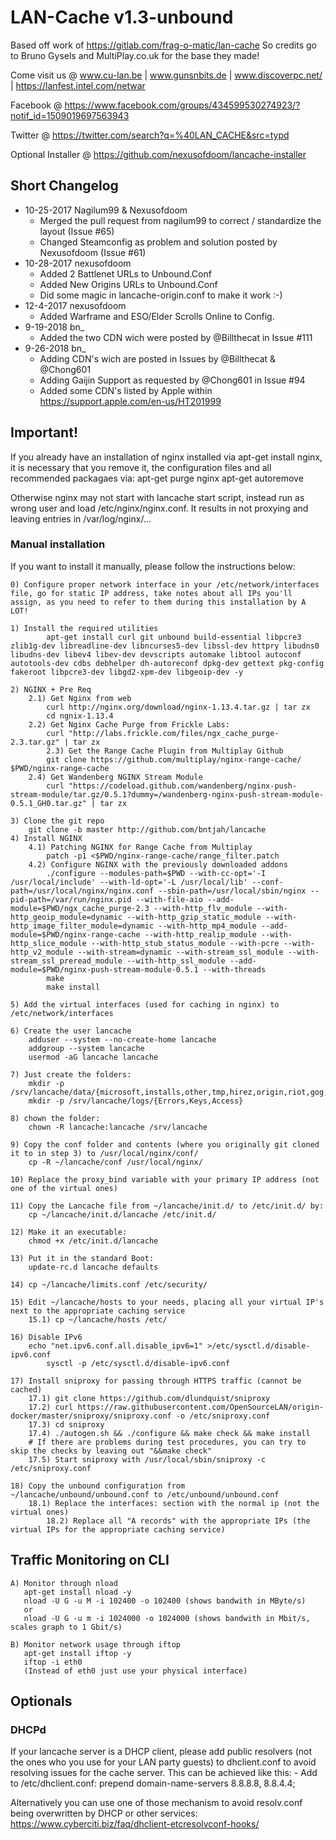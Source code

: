 LAN-Cache v1.3-unbound
==============

Based off work of https://gitlab.com/frag-o-matic/lan-cache
So credits go to Bruno Gysels and MultiPlay.co.uk for the base they made!

Come visit us @ www.cu-lan.be | www.gunsnbits.de | www.discoverpc.net/ | https://lanfest.intel.com/netwar

Facebook @ https://www.facebook.com/groups/434599530274923/?notif_id=1509019697563943

Twitter @ https://twitter.com/search?q=%40LAN_CACHE&src=typd

Optional Installer @ https://github.com/nexusofdoom/lancache-installer

## Short Changelog
* 10-25-2017 Nagilum99 & Nexusofdoom
    * Merged the pull request from nagilum99 to correct / standardize the layout (Issue #65)
    * Changed Steamconfig as problem and solution posted by Nexusofdoom (Issue #61)
* 10-28-2017 nexusofdoom
    * Added 2 Battlenet URLs to Unbound.Conf
    * Added New Origins URLs to Unbound.Conf
    * Did some magic in lancache-origin.conf to make it work :-)
* 12-4-2017 nexusofdoom
    * Added Warframe and ESO/Elder Scrolls Online to Config.
* 9-19-2018 bn_
    * Added the two CDN wich were posted by @Billthecat in Issue #111
* 9-26-2018 bn_
    * Adding CDN's wich are posted in Issues by @Billthecat & @Chong601
    * Adding Gaijin Support as requested by @Chong601 in Issue #94
    * Added some CDN's listed by Apple within https://support.apple.com/en-us/HT201999

## Important!
If you already have an installation of nginx installed via apt-get install nginx, it is necessary that you remove it, the configuration files and all recommended packagaes via:
apt-get purge nginx
apt-get autoremove

Otherwise nginx may not start with lancache start script, instead run as wrong user and load /etc/nginx/nginx.conf.
It results in not proxying and leaving entries in /var/log/nginx/...

### Manual installation

If you want to install it manually, please follow the instructions below:

	0) Configure proper network interface in your /etc/network/interfaces file, go for static IP address, take notes about all IPs you'll assign, as you need to refer to them during this installation by A LOT!

	1) Install the required utilities
		   	apt-get install curl git unbound build-essential libpcre3 zlib1g-dev libreadline-dev libncurses5-dev libssl-dev httpry libudns0 libudns-dev libev4 libev-dev devscripts automake libtool autoconf autotools-dev cdbs debhelper dh-autoreconf dpkg-dev gettext pkg-config fakeroot libpcre3-dev libgd2-xpm-dev libgeoip-dev -y

	2) NGINX + Pre Req
		2.1) Get Nginx from web
			curl http://nginx.org/download/nginx-1.13.4.tar.gz | tar zx
			cd ngnix-1.13.4
		2.2) Get Nginx Cache Purge from Frickle Labs:
			curl "http://labs.frickle.com/files/ngx_cache_purge-2.3.tar.gz" | tar zx	
	    	2.3) Get the Range Cache Plugin from Multiplay Github
			git clone https://github.com/multiplay/nginx-range-cache/ $PWD/nginx-range-cache
		2.4) Get Wandenberg NGINX Stream Module
			curl "https://codeload.github.com/wandenberg/nginx-push-stream-module/tar.gz/0.5.1?dummy=/wandenberg-nginx-push-stream-module-0.5.1_GH0.tar.gz" | tar zx
	
	3) Clone the git repo
	   	git clone -b master http://github.com/bntjah/lancache
	4) Install NGINX 
		4.1) Patching NGINX for Range Cache from Multiplay
			patch -p1 <$PWD/nginx-range-cache/range_filter.patch
		4.2) Configure NGINX with the previously downloaded addons
   			./configure --modules-path=$PWD --with-cc-opt='-I /usr/local/include' --with-ld-opt='-L /usr/local/lib' --conf-path=/usr/local/nginx/nginx.conf --sbin-path=/usr/local/sbin/nginx --pid-path=/var/run/nginx.pid --with-file-aio --add-module=$PWD/ngx_cache_purge-2.3 --with-http_flv_module --with-http_geoip_module=dynamic --with-http_gzip_static_module --with-http_image_filter_module=dynamic --with-http_mp4_module --add-module=$PWD/nginx-range-cache --with-http_realip_module --with-http_slice_module --with-http_stub_status_module --with-pcre --with-http_v2_module --with-stream=dynamic --with-stream_ssl_module --with-stream_ssl_preread_module --with-http_ssl_module --add-module=$PWD/nginx-push-stream-module-0.5.1 --with-threads
			make
			make install

	5) Add the virtual interfaces (used for caching in nginx) to /etc/network/interfaces		
	
	6) Create the user lancache
		adduser --system --no-create-home lancache
		addgroup --system lancache
		usermod -aG lancache lancache

	7) Just create the folders:
		mkdir -p /srv/lancache/data/{microsoft,installs,other,tmp,hirez,origin,riot,gog,sony,steam,wargaming,arenanetworks,uplay,glyph,zenimax,digitalextremes,pearlabyss}
		mkdir -p /srv/lancache/logs/{Errors,Keys,Access}

	8) chown the folder:
		chown -R lancache:lancache /srv/lancache

	9) Copy the conf folder and contents (where you originally git cloned it to in step 3) to /usr/local/nginx/conf/
		cp -R ~/lancache/conf /usr/local/nginx/
    		
	10) Replace the proxy_bind variable with your primary IP address (not one of the virtual ones)

	11) Copy the Lancache file from ~/lancache/init.d/ to /etc/init.d/ by:
		cp ~/lancache/init.d/lancache /etc/init.d/

	12) Make it an executable:
		chmod +x /etc/init.d/lancache

	13) Put it in the standard Boot:
		update-rc.d lancache defaults

	14) cp ~/lancache/limits.conf /etc/security/

   	15) Edit ~/lancache/hosts to your needs, placing all your virtual IP's next to the appropriate caching service
		15.1) cp ~/lancache/hosts /etc/
			
	16) Disable IPv6
		echo "net.ipv6.conf.all.disable_ipv6=1" >/etc/sysctl.d/disable-ipv6.conf
        	sysctl -p /etc/sysctl.d/disable-ipv6.conf

	17) Install sniproxy for passing through HTTPS traffic (cannot be cached)
		17.1) git clone https://github.com/dlundquist/sniproxy
		17.2) curl https://raw.githubusercontent.com/OpenSourceLAN/origin-docker/master/sniproxy/sniproxy.conf -o /etc/sniproxy.conf
		17.3) cd sniproxy
		17.4) ./autogen.sh && ./configure && make check && make install
		# If there are problems during test procedures, you can try to skip the checks by leaving out "&&make check" 
		17.5) Start sniproxy with /usr/local/sbin/sniproxy -c /etc/sniproxy.conf

	18) Copy the unbound configuration from ~/lancache/unbound/unbound.conf to /etc/unbound/unbound.conf
		18.1) Replace the interfaces: section with the normal ip (not the virtual ones)
    		18.2) Replace all "A records" with the appropriate IPs (the virtual IPs for the appropriate caching service)

## Traffic Monitoring on CLI

	A) Monitor through nload
	   apt-get install nload -y
	   nload -U G -u M -i 102400 -o 102400 (shows bandwith in MByte/s)
	   or
	   nload -U G -u m -i 1024000 -o 1024000 (shows bandwith in Mbit/s, scales graph to 1 Gbit/s)
	   
	B) Monitor network usage through iftop
	   apt-get install iftop -y
	   iftop -i eth0
	   (Instead of eth0 just use your physical interface)

## Optionals
### DHCPd

If your lancache server is a DHCP client, please add public resolvers (not the ones who you use for your LAN party guests) to dhclient.conf
to avoid resolving issues for the cache server. This can be achieved like this:
	- Add to /etc/dhclient.conf: prepend domain-name-servers 8.8.8.8, 8.8.4.4;

Alternatively you can use one of those mechanism to avoid resolv.conf being overwritten by DHCP or other services:
https://www.cyberciti.biz/faq/dhclient-etcresolvconf-hooks/

